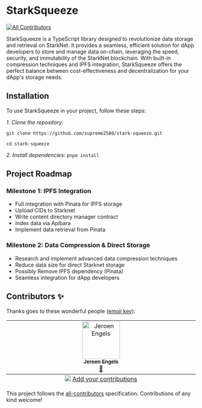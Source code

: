 # StarkSqueeze
<!-- ALL-CONTRIBUTORS-BADGE:START - Do not remove or modify this section -->
[![All Contributors](https://img.shields.io/badge/all_contributors-1-orange.svg?style=flat-square)](#contributors-)
<!-- ALL-CONTRIBUTORS-BADGE:END -->

StarkSqueeze is a TypeScript library designed to revolutionize data storage and retrieval on StarkNet. It provides a seamless, efficient solution for dApp developers to store and manage data on-chain, leveraging the speed, security, and immutability of the StarkNet blockchain. With built-in compression techniques and IPFS integration, StarkSqueeze offers the perfect balance between cost-effectiveness and decentralization for your dApp's storage needs.

## Installation

To use StarkSqueeze in your project, follow these steps:

*1. Clone the repository:*

`git clone https://github.com/supreme2580/stark-squeeze.git`

`cd stark-squeeze`

*2. Install dependencies:*
`pnpm install`

## Project Roadmap

### Milestone 1: IPFS Integration

- Full integration with Pinata for IPFS storage
- Upload CIDs to Starknet
- Write content directory manager contract
- Index data via Apibara
- Implement data retrieval from Pinata

### Milestone 2: Data Compression & Direct Storage

- Research and implement advanced data compression techniques
- Reduce data size for direct Starknet storage
- Possibly Remove IPFS dependency (Pinata)
- Seamless integration for dApp developers

## Contributors ✨

Thanks goes to these wonderful people ([emoji key](https://allcontributors.org/docs/en/emoji-key)):

<!-- ALL-CONTRIBUTORS-LIST:START - Do not remove or modify this section -->
<!-- prettier-ignore-start -->
<!-- markdownlint-disable -->
<table>
  <tbody>
    <tr>
      <td align="center" valign="top" width="14.28%"><a href="https://jfmengels.net/"><img src="https://avatars.githubusercontent.com/u/3869412?v=4?s=100" width="100px;" alt="Jeroen Engels"/><br /><sub><b>Jeroen Engels</b></sub></a><br /><a href="https://github.com/Supreme/stark-squeeze/commits?author=jfmengels" title="Documentation">📖</a></td>
    </tr>
  </tbody>
  <tfoot>
    <tr>
      <td align="center" size="13px" colspan="7">
        <img src="https://raw.githubusercontent.com/all-contributors/all-contributors-cli/1b8533af435da9854653492b1327a23a4dbd0a10/assets/logo-small.svg">
          <a href="https://all-contributors.js.org/docs/en/bot/usage">Add your contributions</a>
        </img>
      </td>
    </tr>
  </tfoot>
</table>

<!-- markdownlint-restore -->
<!-- prettier-ignore-end -->

<!-- ALL-CONTRIBUTORS-LIST:END -->

This project follows the [all-contributors](https://github.com/all-contributors/all-contributors) specification. Contributions of any kind welcome!